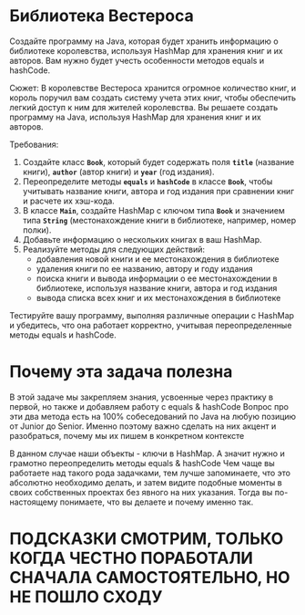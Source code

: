# Библиотека Вестероса
Создайте программу на Java, которая будет хранить информацию о библиотеке королевства, используя HashMap для хранения книг и их авторов. Вам нужно будет учесть особенности методов equals и hashCode.

Сюжет: В королевстве Вестероса хранится огромное количество книг, и король поручил вам создать систему учета этих книг, чтобы обеспечить легкий доступ к ним для жителей королевства. Вы решаете создать программу на Java, используя HashMap для хранения книг и их авторов.

Требования:

1. Создайте класс **`Book`**, который будет содержать поля **`title`** (название книги), **`author`** (автор книги) и **`year`** (год издания).
2. Переопределите методы **`equals`** и **`hashCode`** в классе **`Book`**, чтобы учитывать название книги, автора и год издания при сравнении книг и расчете их хэш-кода.
3. В классе **`Main`**, создайте HashMap с ключом типа **`Book`** и значением типа **`String`** (местонахождение книги в библиотеке, например, номер полки).
4. Добавьте информацию о нескольких книгах в ваш HashMap.
5. Реализуйте методы для следующих действий:
    - добавления новой книги и ее местонахождения в библиотеке
    - удаления книги по ее названию, автору и году издания
    - поиска книги и вывода информации о ее местонахождении в библиотеке, используя название книги, автора и год издания
    - вывода списка всех книг и их местонахождения в библиотеке

Тестируйте вашу программу, выполняя различные операции с HashMap и убедитесь, что она работает корректно, учитывая переопределенные методы equals и hashCode.
# Почему эта задача полезна
В этой задаче мы закрепляем знания, усвоенные через практику в первой, но также и добавляем работу с equals & hashCode
Вопрос про эти два метода есть на 100% собеседований по Java на любую позицию от Junior до Senior.
Именно поэтому важно сделать на них акцент и разобраться, почему мы их пишем в конкретном контексте

В данном случае наши объекты - ключи в HashMap. А значит нужно и грамотно переопределить методы equals & hashCode
Чем чаще вы работаете над такого рода задачками, тем лучше запоминаете, что это абсолютно необходимо делать, и затем 
видите подобные моменты в своих собственных проектах без явного на них указания. Тогда вы по-настоящему понимаете, что вы делаете и почему именно так.
# ПОДСКАЗКИ СМОТРИМ, ТОЛЬКО КОГДА ЧЕСТНО ПОРАБОТАЛИ СНАЧАЛА САМОСТОЯТЕЛЬНО, НО НЕ ПОШЛО СХОДУ